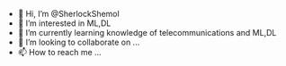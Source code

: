 - 👋 Hi, I’m @SherlockShemol
- 👀 I’m interested in ML,DL 
- 🌱 I’m currently learning knowledge of telecommunications and ML,DL
- 💞️ I’m looking to collaborate on ...
- 📫 How to reach me ...

<!---
SherlockShemol/SherlockShemol is a ✨ special ✨ repository because its `README.md` (this file) appears on your GitHub profile.
You can click the Preview link to take a look at your changes.
--->
